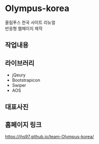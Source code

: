# Olympus-korea

올림푸스 한국 사이트 리뉴얼 <br>
반응형 웹페이지 제작

## 작업내용

## 라이브러리
- jQeury
- Bootstrapicon
- Swiper
- AOS

## 대표사진

## 홈페이지 링크
https://jhs97.github.io/team-Olympus-korea/

